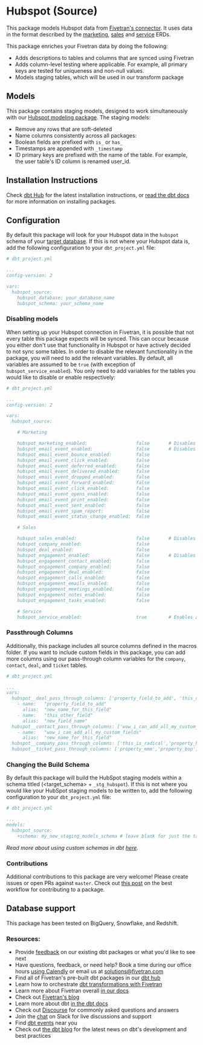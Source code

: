# Hubspot (Source)

This package models Hubspot data from [Fivetran's connector](https://fivetran.com/docs/applications/hubspot). It uses data in the format described by the [marketing](https://fivetran.com/docs/applications/hubspot#schemainformation), [sales](https://fivetran.com/docs/applications/hubspot#crmandsaleshubschema) and [service](https://fivetran.com/docs/applications/hubspot#servicehubschema) ERDs.

This package enriches your Fivetran data by doing the following:

* Adds descriptions to tables and columns that are synced using Fivetran
* Adds column-level testing where applicable. For example, all primary keys are tested for uniqueness and non-null values.
* Models staging tables, which will be used in our transform package

## Models

This package contains staging models, designed to work simultaneously with our [Hubspot modeling package](https://github.com/fivetran/dbt_hubspot). The staging models:

* Remove any rows that are soft-deleted
* Name columns consistently across all packages:
* Boolean fields are prefixed with `is_` or `has_`
* Timestamps are appended with `_timestamp`
* ID primary keys are prefixed with the name of the table. For example, the user table's ID column is renamed user_id.

## Installation Instructions
Check [dbt Hub](https://hub.getdbt.com/) for the latest installation instructions, or [read the dbt docs](https://docs.getdbt.com/docs/package-management) for more information on installing packages.

## Configuration
By default this package will look for your Hubspot data in the `hubspot` schema of your [target database](https://docs.getdbt.com/docs/running-a-dbt-project/using-the-command-line-interface/configure-your-profile). If this is not where your Hubspot data is, add the following configuration to your `dbt_project.yml` file:

```yml
# dbt_project.yml

...
config-version: 2

vars:
  hubspot_source:
    hubspot_database: your_database_name
    hubspot_schema: your_schema_name
```

### Disabling models

When setting up your Hubspot connection in Fivetran, it is possible that not every table this package expects will be synced. This can occur because you either don't use that functionality in Hubspot or have actively decided to not sync some tables. In order to disable the relevant functionality in the package, you will need to add the relevant variables. By default, all variables are assumed to be `true` (with exception of `hubspot_service_enabled`). You only need to add variables for the tables you would like to disable or enable respectively:

```yml
# dbt_project.yml

...
config-version: 2

vars:
  hubspot_source:

    # Marketing

    hubspot_marketing_enabled:                  false       # Disables all marketing models
    hubspot_email_event_enabled:                false       # Disables all email_event models and functionality
    hubspot_email_event_bounce_enabled:         false
    hubspot_email_event_click_enabled:          false
    hubspot_email_event_deferred_enabled:       false
    hubspot_email_event_delivered_enabled:      false
    hubspot_email_event_dropped_enabled:        false
    hubspot_email_event_forward_enabled:        false
    hubspot_email_event_click_enabled:          false
    hubspot_email_event_opens_enabled:          false
    hubspot_email_event_print_enabled:          false
    hubspot_email_event_sent_enabled:           false
    hubspot_email_event_spam_report:            false
    hubspot_email_event_status_change_enabled:  false

    # Sales

    hubspot_sales_enabled:                      false       # Disables all sales models
    hubspot_company_enabled:                    false
    hubspot_deal_enabled:                       false
    hubspot_engagement_enabled:                 false       # Disables all engagement models and functionality
    hubspot_engagement_contact_enabled:         false
    hubspot_engagement_company_enabled:         false
    hubspot_engagement_deal_enabled:            false
    hubspot_engagement_calls_enabled:           false
    hubspot_engagement_emails_enabled:          false
    hubspot_engagement_meetings_enabled:        false
    hubspot_engagement_notes_enabled:           false
    hubspot_engagement_tasks_enabled:           false

    # Service
    hubspot_service_enabled:                    true        # Enables all service models
```

### Passthrough Columns
Additionally, this package includes all source columns defined in the macros folder. If you want to include custom fields in this package, you can add more columns using our pass-through column variables for the `company`, `contact`, `deal`, and `ticket` tables.

```yml
# dbt_project.yml

...
vars:
  hubspot__deal_pass_through_columns: ['property_field_to_add', 'this_other_customer_field']
    - name:   "property_field_to_add"
      alias:  "new_name_for_this_field"
    - name:   "this_other_field"
      alias:  "new_field_name"
  hubspot__contact_pass_through_columns: ['wow_i_can_add_all_my_custom_fields']
    - name:   "wow_i_can_add_all_my_custom_fields"
      alias:  "new_name_for_this_field"
  hubspot__company_pass_through_columns: ['this_is_radical','property_hubspot_dbt_field']
  hubspot__ticket_pass_through_columns: ['property_mmm','property_bop']
```

### Changing the Build Schema
By default this package will build the HubSpot staging models within a schema titled (<target_schema> + `_stg_hubspot`). If this is not where you would like your HubSpot staging models to be written to, add the following configuration to your `dbt_project.yml` file:

```yml
# dbt_project.yml

...
models:
  hubspot_source:
    +schema: my_new_staging_models_schema # leave blank for just the target_schema

```

*Read more about using custom schemas in dbt [here](https://docs.getdbt.com/docs/building-a-dbt-project/building-models/using-custom-schemas).*

### Contributions ###

Additional contributions to this package are very welcome! Please create issues
or open PRs against `master`. Check out 
[this post](https://discourse.getdbt.com/t/contributing-to-a-dbt-package/657) 
on the best workflow for contributing to a package.

## Database support
This package has been tested on BigQuery, Snowflake, and Redshift.

### Resources:
- Provide [feedback](https://www.surveymonkey.com/r/DQ7K7WW) on our existing dbt packages or what you'd like to see next
- Have questions, feedback, or need help? Book a time during our office hours [using Calendly](https://calendly.com/fivetran-solutions-team/fivetran-solutions-team-office-hours) or email us at solutions@fivetran.com
- Find all of Fivetran's pre-built dbt packages in our [dbt hub](https://hub.getdbt.com/fivetran/)
- Learn how to orchestrate [dbt transformations with Fivetran](https://fivetran.com/docs/transformations/dbt)
- Learn more about Fivetran overall [in our docs](https://fivetran.com/docs)
- Check out [Fivetran's blog](https://fivetran.com/blog)
- Learn more about dbt [in the dbt docs](https://docs.getdbt.com/docs/introduction)
- Check out [Discourse](https://discourse.getdbt.com/) for commonly asked questions and answers
- Join the [chat](http://slack.getdbt.com/) on Slack for live discussions and support
- Find [dbt events](https://events.getdbt.com) near you
- Check out [the dbt blog](https://blog.getdbt.com/) for the latest news on dbt's development and best practices
